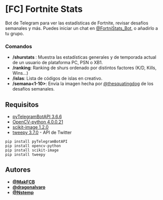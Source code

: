 # [FC] Fortnite Stats

Bot de Telegram para ver las estadísticas de Fortnite, revisar desafíos semanales y más. Puedes iniciar un chat en [@FortniStats_Bot](https://t.me/FortniStats_Bot), o añadirlo a tu grupo.

### Comandos

* **/shurstats <usuario>**: Muestra las estadísticas generales y de temporada actual de un usuario de plataforma PC, PSN o XB1.
* **/ranking**: Ranking de shurs ordenado por distintos factores (K/D, Kills, Wins...)
* **/islas**: Lista de códigos de islas en creativo.
* **/semana<1-10>**: Envía la imagen hecha por [@thesquatingdog](https://twitter.com/thesquatingdog) de los desafíos semanales.

## Requisitos

* [pyTelegramBotAPI 3.6.6](https://github.com/eternnoir/pyTelegramBotAPI)
* [OpenCV-python 4.0.0.21](https://pypi.org/project/opencv-python/)
* [scikit-image 1.2.0](https://scikit-image.org/)
* [tweepy 3.7.0](http://www.tweepy.org/) - API de Twitter

```
pip install pyTelegramBotAPI
pip install opencv-python
pip install scikit-image
pip install tweepy
```

## Autores

* **[@MakFCB](https://t.me/MakFCB)**
* **[@dragonalvaro](https://t.me/dragonalvaro)**
* **[@Nstemp](https://t.me/Nstemp)**
